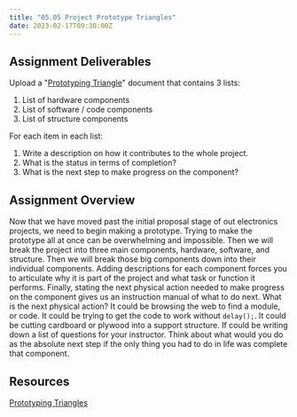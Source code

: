 ```yaml
---
title: "05.05 Project Prototype Triangles"
date: 2023-02-17T09:30:00Z
---
```


## Assignment Deliverables

Upload a "[Prototyping Triangle](../../../../electronics/prototyping-triangle.md)" document that contains 3 lists:

1. List of hardware components
2. List of software / code components
3. List of structure components

For each item in each list:

1. Write a description on how it contributes to the whole project.
2. What is the status in terms of completion?
3. What is the next step to make progress on the component?

## Assignment Overview

Now that we have moved past the initial proposal stage of out electronics projects, we need to begin making a prototype. Trying to make the prototype all at once can be overwhelming and impossible. Then we will break the project into three main components, hardware, software, and structure. Then we will break those big components down into their individual components. Adding descriptions for each component forces you to articulate why it is part of the project and what task or function it performs. Finally, stating the next physical action needed to make progress on the component gives us an instruction manual of what to do next. What is the next physical action? It could be browsing the web to find a module, or code. It could be trying to get the code to work without `delay();`. It could be cutting cardboard or plywood into a support structure. If could be writing down a list of questions for your instructor. Think about what would you do as the absolute next step if the only thing you had to do in life was complete that component.

## Resources

[Prototyping Triangles](../../../../electronics/prototyping-triangle.md)

